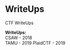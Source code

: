 # WriteUps
CTF WriteUps

<strong>WriteUps:</strong> </br>
CSAW - 2018 </br>
TAMU - 2019
PlaidCTF - 2019
